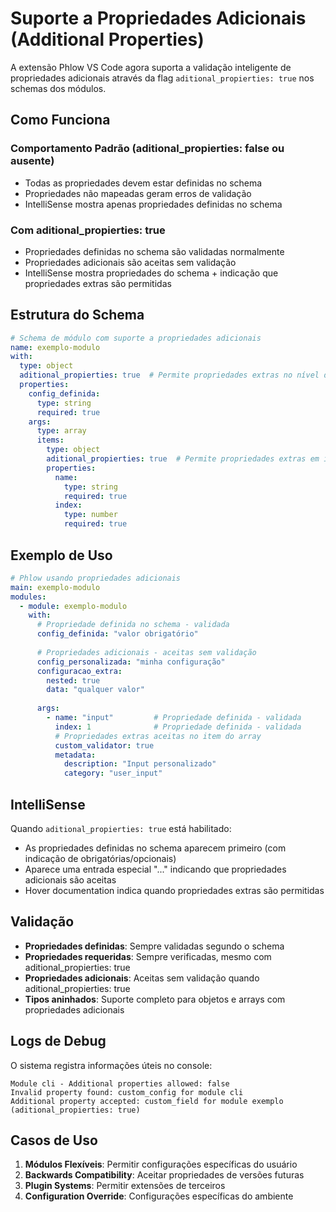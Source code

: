 # Suporte a Propriedades Adicionais (Additional Properties)

A extensão Phlow VS Code agora suporta a validação inteligente de propriedades adicionais através da flag `aditional_propierties: true` nos schemas dos módulos.

## Como Funciona

### Comportamento Padrão (aditional_propierties: false ou ausente)
- Todas as propriedades devem estar definidas no schema
- Propriedades não mapeadas geram erros de validação
- IntelliSense mostra apenas propriedades definidas no schema

### Com aditional_propierties: true
- Propriedades definidas no schema são validadas normalmente
- Propriedades adicionais são aceitas sem validação
- IntelliSense mostra propriedades do schema + indicação que propriedades extras são permitidas

## Estrutura do Schema

```yaml
# Schema de módulo com suporte a propriedades adicionais
name: exemplo-modulo
with:
  type: object
  aditional_propierties: true  # Permite propriedades extras no nível do módulo
  properties:
    config_definida:
      type: string
      required: true
    args:
      type: array
      items:
        type: object
        aditional_propierties: true  # Permite propriedades extras em itens do array
        properties:
          name:
            type: string
            required: true
          index:
            type: number
            required: true
```

## Exemplo de Uso

```yaml
# Phlow usando propriedades adicionais
main: exemplo-modulo
modules:
  - module: exemplo-modulo
    with:
      # Propriedade definida no schema - validada
      config_definida: "valor obrigatório"
      
      # Propriedades adicionais - aceitas sem validação
      config_personalizada: "minha configuração"
      configuracao_extra:
        nested: true
        data: "qualquer valor"
      
      args:
        - name: "input"         # Propriedade definida - validada
          index: 1              # Propriedade definida - validada
          # Propriedades extras aceitas no item do array
          custom_validator: true
          metadata:
            description: "Input personalizado"
            category: "user_input"
```

## IntelliSense

Quando `aditional_propierties: true` está habilitado:
- As propriedades definidas no schema aparecem primeiro (com indicação de obrigatórias/opcionais)
- Aparece uma entrada especial "..." indicando que propriedades adicionais são aceitas
- Hover documentation indica quando propriedades extras são permitidas

## Validação

- **Propriedades definidas**: Sempre validadas segundo o schema
- **Propriedades requeridas**: Sempre verificadas, mesmo com aditional_propierties: true
- **Propriedades adicionais**: Aceitas sem validação quando aditional_propierties: true
- **Tipos aninhados**: Suporte completo para objetos e arrays com propriedades adicionais

## Logs de Debug

O sistema registra informações úteis no console:
```
Module cli - Additional properties allowed: false
Invalid property found: custom_config for module cli
Additional property accepted: custom_field for module exemplo (aditional_propierties: true)
```

## Casos de Uso

1. **Módulos Flexíveis**: Permitir configurações específicas do usuário
2. **Backwards Compatibility**: Aceitar propriedades de versões futuras
3. **Plugin Systems**: Permitir extensões de terceiros
4. **Configuration Override**: Configurações específicas do ambiente
